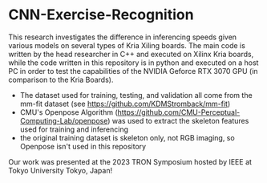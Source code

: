 ﻿# CNN-Exercise-Recognition

This research investigates the difference in inferencing speeds given various models on several types of Kria Xiling boards. The main code is written by the head researcher in C++ and executed on Xilinx Kria boards, while the code written in this repository is in python and executed on a host PC in order to test the capabilities of the NVIDIA Geforce RTX 3070 GPU (in comparison to the Kria Boards).

- The dataset used for training, testing, and validation all come from the mm-fit dataset (see https://github.com/KDMStromback/mm-fit)
- CMU's Openpose Algorithm (https://github.com/CMU-Perceptual-Computing-Lab/openpose) was used to extract the skeleton features used for training and inferencing
- the original training dataset is skeleton only, not RGB imaging, so Openpose isn't used in this repository

Our work was presented at the 2023 TRON Symposium hosted by IEEE at Tokyo University Tokyo, Japan!
